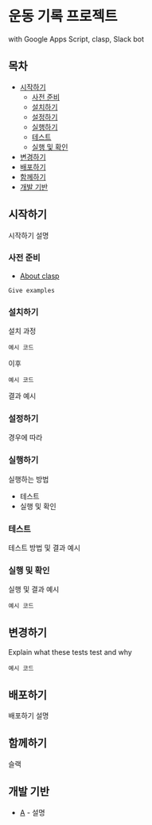# 운동 기록 프로젝트

with Google Apps Script, clasp, Slack bot

## 목차

  - [시작하기](#시작하기)
    - [사전 준비](#사전-준비)
    - [설치하기](#설치하기)
    - [설정하기](#설정하기)
    - [실행하기](#실행하기)
    - [테스트](#테스트)
    - [실행 및 확인](#실행-및-확인)
  - [변경하기](#변경하기)
  - [배포하기](#배포하기)
  - [함께하기](#함께하기)
  - [개발 기반](#개발-기반)

## 시작하기

시작하기 설명

### 사전 준비

- [About clasp](https://developers.google.com/apps-script/guides/clasp)

```
Give examples
```

### 설치하기

설치 과정


```
예시 코드
```

이후

```
예시 코드
```

결과 예시

### 설정하기

경우에 따라

### 실행하기

실행하는 방법

- 테스트
- 실행 및 확인

### 테스트

테스트 방법 및 결과 예시

### 실행 및 확인

실행 및 결과 예시

```
예시 코드
```

## 변경하기

Explain what these tests test and why

```
예시 코드
```

## 배포하기

배포하기 설명

## 함께하기

슬랙

## 개발 기반

* [A](A) - 설명